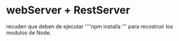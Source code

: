# webServer + RestServer

recuden que deben de ejecutar ''''npm installa ''' para recostruir los modulos de Node.